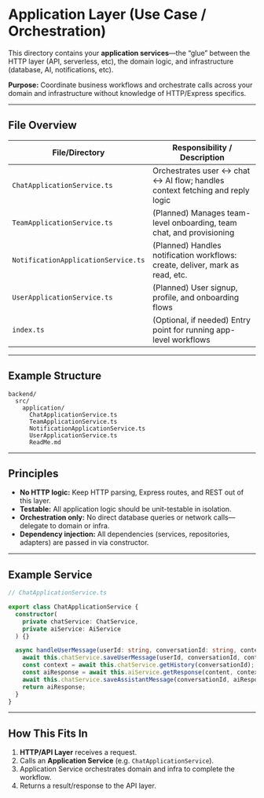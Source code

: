# Application Layer (Use Case / Orchestration)

This directory contains your **application services**—the “glue” between the HTTP layer (API, serverless, etc), the domain logic, and infrastructure (database, AI, notifications, etc).

**Purpose:**
Coordinate business workflows and orchestrate calls across your domain and infrastructure without knowledge of HTTP/Express specifics.

---

## File Overview

| File/Directory                      | Responsibility / Description                                                     |
| ----------------------------------- | -------------------------------------------------------------------------------- |
| `ChatApplicationService.ts`         | Orchestrates user <-> chat <-> AI flow; handles context fetching and reply logic |
| `TeamApplicationService.ts`         | (Planned) Manages team-level onboarding, team chat, and provisioning             |
| `NotificationApplicationService.ts` | (Planned) Handles notification workflows: create, deliver, mark as read, etc.    |
| `UserApplicationService.ts`         | (Planned) User signup, profile, and onboarding flows                             |
| `index.ts`                          | (Optional, if needed) Entry point for running app-level workflows                |

---

## Example Structure

```text
backend/
  src/
    application/
      ChatApplicationService.ts
      TeamApplicationService.ts
      NotificationApplicationService.ts
      UserApplicationService.ts
      ReadMe.md
```

---

## Principles

* **No HTTP logic:** Keep HTTP parsing, Express routes, and REST out of this layer.
* **Testable:** All application logic should be unit-testable in isolation.
* **Orchestration only:** No direct database queries or network calls—delegate to domain or infra.
* **Dependency injection:** All dependencies (services, repositories, adapters) are passed in via constructor.

---

## Example Service

```ts
// ChatApplicationService.ts

export class ChatApplicationService {
  constructor(
    private chatService: ChatService,
    private aiService: AiService
  ) {}

  async handleUserMessage(userId: string, conversationId: string, content: string) {
    await this.chatService.saveUserMessage(userId, conversationId, content);
    const context = await this.chatService.getHistory(conversationId);
    const aiResponse = await this.aiService.getResponse(content, context);
    await this.chatService.saveAssistantMessage(conversationId, aiResponse.content);
    return aiResponse;
  }
}
```

---

## How This Fits In

1. **HTTP/API Layer** receives a request.
2. Calls an **Application Service** (e.g. `ChatApplicationService`).
3. Application Service orchestrates domain and infra to complete the workflow.
4. Returns a result/response to the API layer.

